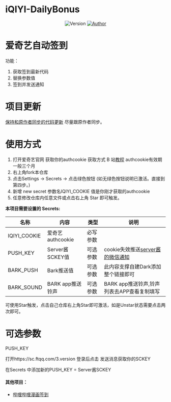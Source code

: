# iQIYI-DailyBonus

<p align="center">
    <img alt="Version" src="https://img.shields.io/badge/release-0.0.1-blue"/>
    <a href="https://github.com/BlueSkyClouds">
        <img alt="Author" src="https://img.shields.io/badge/author-BlueSkyClouds-blueviolet"/>
    </a>
</p>

# 爱奇艺自动签到
功能：
1. 获取签到最新代码
2. 替换参数值
3. 签到并发送通知

# 项目更新
[保持和原作者同步的代码更新](https://blog.blueskyclouds.com/jsfx/58.html)  尽量跟原作者同步。
# 使用方式
1. 打开爱奇艺官网 获取你的authcookie  获取方式 B 站[教程](https://www.bilibili.com/read/cv7437179)  authcookie有效期一般三个月
2. 右上角fork本仓库
3. 点击Settings -> Secrets -> 点击绿色按钮 (如无绿色按钮说明已激活。直接到第四步。)
4. 新增 new secret  参数名IQIYI_COOKIE 值是你刚才获取的authcookie
5. 任意修改仓库内任意文件或点击右上角 Star 即可触发。

**本项目需要设置的 Secrets:**

| 名称     | 内容           |   类型     |  说明|
| -------- | ------------- |  ------ | ----- |
| IQIYI_COOKIE  | 爱奇艺authcookie   | 必写参数 |
| PUSH_KEY | Server酱SCKEY值 | 可选参数 | cookie失效推送[server酱的微信通知](http://sc.ftqq.com/3.version) |
| BARK_PUSH | Bark推送值 | 可选参数 | 此内容支撑自建Dark添加整个链接即可|
|BARK_SOUND | BARK app推送铃声|可选参数|BARK app推送铃声,铃声列表去APP查看复制填写|

可使用Star触发，点击自己仓库右上角Star即可激活，如是Unstar状态需要点击两次即可。
# 可选参数

PUSH_KEY 

打开https://sc.ftqq.com/3.version 登录后点击 发送消息获取你的SCKEY  

在Secrets 中添加新的PUSH_KEY = Server酱SCKEY 

#### 其他项目：
* [哔哩哔哩漫画签到](https://github.com/BlueskyClouds/Bilibili-Manga)
